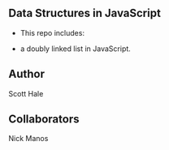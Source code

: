 ## Data Structures in JavaScript

* This repo includes:
- a doubly linked list in JavaScript.

## Author
Scott Hale

## Collaborators
Nick Manos
